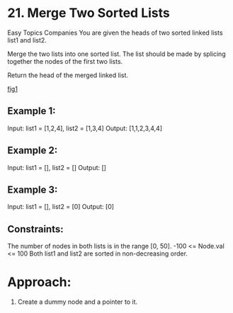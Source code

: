 # 21. Merge Two Sorted Lists
Easy
Topics
Companies
You are given the heads of two sorted linked lists list1 and list2.

Merge the two lists into one sorted list. The list should be made by splicing together the nodes of the first two lists.

Return the head of the merged linked list.

[fig1](https://assets.leetcode.com/uploads/2020/10/03/merge_ex1.jpg)

## Example 1:


Input: list1 = [1,2,4], list2 = [1,3,4]
Output: [1,1,2,3,4,4]
## Example 2:

Input: list1 = [], list2 = []
Output: []
## Example 3:

Input: list1 = [], list2 = [0]
Output: [0]
 

## Constraints:

The number of nodes in both lists is in the range [0, 50].
-100 <= Node.val <= 100
Both list1 and list2 are sorted in non-decreasing order.

# Approach:
1. Create a dummy node and a pointer to it.